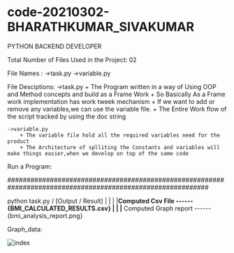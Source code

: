 # code-20210302-BHARATHKUMAR_SIVAKUMAR
PYTHON BACKEND DEVELOPER 

Total Number of Files Used in the Project: 02

File Names : 
    ->task.py
    ->variable.py

File Desciptions:
    ->task.py 
        + The Program written in a way of Using OOP and Method concepts and build as a Frame Work
        + So Basically As a Frame work implementation has work tweek mechanism 
        + If we want to add or remove any variables,we can use the variable file.
        + The Entire Work flow of the script tracked by using the doc string

    ->variable.py
        + The variable file hold all the required variables need for the product
        + The Architecture of splliting the Constants and variables will make things easier,when we develop on top of the same code

Run a Program:

############################################################################################################

python task.py 
        \/ 
 [Output / Result]
   |    |
   |    |__Computed Csv File ------{BMI_CALCULATED_RESULTS.csv}
   |
   |
   |__ Computed Graph report ------{bmi_analysis_report.png}   


Graph_data: 

![index](https://user-images.githubusercontent.com/35873425/109648929-37143180-7b81-11eb-9e26-74982de602c2.png)

